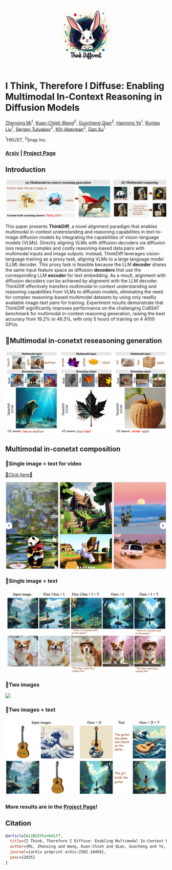 <p align="center">
  <img src="media/flux_thinkdiff_4_0.png" alt="log" width="196" />
</p>

# I Think, Therefore I Diffuse: Enabling Multimodal In-Context Reasoning in Diffusion Models

[Zhenxing Mi](https://mizhenxing.github.io)$^1$, [Kuan-Chieh Wang](https://wangkua1.github.io)$^2$, [Guocheng Qian](https://guochengqian.github.io)$^2$, [Hanrong Ye](https://sites.google.com/site/yhrspace)$^1$, [Runtao Liu](https://github.com/rt219)$^1$, [Sergey Tulyakov](https://stulyakov.com)$^2$, [Kfir Aberman](https://kfiraberman.github.io)$^2$, [Dan Xu](https://www.danxurgb.net)$^1$


$^1\text{HKUST}$, $^2\text{Snap Inc.}$

### [Arxiv](https://arxiv.org/abs/2502.10458) | [Project Page](https://mizhenxing.github.io/ThinkDiff)

## Introduction


![](media/teaser_arxiv.png)

This paper presents **ThinkDiff**, a novel alignment paradigm that enables multimodal in-context understanding and reasoning capabilities in text-to-image diffusion models by integrating the capabilities of vision-language models (VLMs). Directly aligning VLMs with diffusion decoders via diffusion loss requires complex and costly reasoning-based data pairs with multimodal inputs and image outputs. Instead, ThinkDiff leverages vision-language training as a proxy task, aligning VLMs to a large language model (LLM) decoder. This proxy task is feasible because the LLM **decoder** shares the same input feature space as diffusion **decoders** that use the corresponding LLM **encoder** for text embedding. As a result, alignment with diffusion decoders can be achieved by alignment with the LLM decoder. ThinkDiff effectively transfers multimodal in-context understanding and reasoning capabilities from VLMs to diffusion models, eliminating the need for complex reasoning-based multimodal datasets by using only readily available image-text pairs for training. Experiment results demonstrate that ThinkDiff significantly improves performance on the challenging CoBSAT benchmark for multimodal in-context reasoning generation, raising the best accuracy from 19.2% to 46.3%, with only 5 hours of training on 4 A100 GPUs. 

## 🌟Multimodal in-conetxt reseasoning generation

![](media/appendix_reasoning_shot2_compare.png)


## Multimodal in-conetxt composition

### 🌟Single image + text for video

[🌟Click here🌟](https://mizhenxing.github.io/ThinkDiff/#for_video)

![](media/video_shot.png)

### 🌟Single image + text

![](media/appendix_multimodal_vision_website.png)

### 🌟Two images

![](media/appendix_multimodal_vision_only_2I_4_github.png)

### 🌟Two images + text

![](media/multimodal_vision_2I_arxiv.png)


### More results are in the [Project Page](https://mizhenxing.github.io/ThinkDiff)!

## Citation

```bibtex
@article{mi2025thinkdiff,
  title={I Think, Therefore I Diffuse: Enabling Multimodal In-Context Reasoning in Diffusion Models},
  author={Mi, Zhenxing and Wang, Kuan-Chieh and Qian, Guocheng and Ye, Hanrong and Liu, Runtao and Tulyakov, Sergey and Aberman, Kfir and Xu, Dan},
  journal={arXiv preprint arXiv:2502.10458},
  year={2025}
}
```
